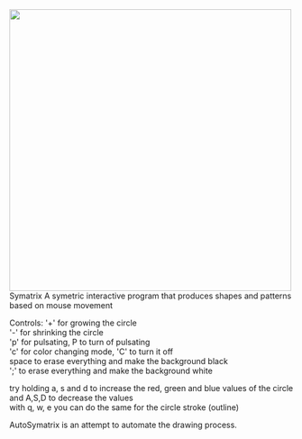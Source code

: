  <img src="https://github.com/toschka123/Symatrix/assets/97736572/8a6d62b6-9359-4606-934a-0909b7df95ba" width="500" height="500">
 Symatrix
A symetric interactive program that produces shapes and patterns based on mouse movement 

Controls: 
'+' for growing the circle <br>
'-' for shrinking the circle<br>
'p' for pulsating, P to turn of pulsating <br>
'c' for color changing mode, 'C' to turn it off <br>
space to erase everything and make the background black <br>
';' to erase everything and make the background white <br>

try holding a, s and d to increase the red, green and blue values of the circle and A,S,D to decrease the values<br>
with q, w, e you can do the same for the circle stroke (outline)  <br>

AutoSymatrix is an attempt to automate the drawing process.<br>

